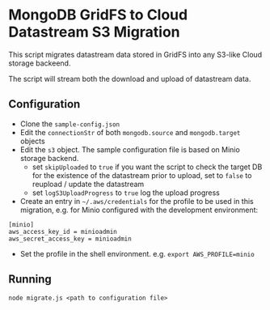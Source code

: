 # MongoDB GridFS to Cloud Datastream S3 Migration

This script migrates datastream data stored in GridFS into any S3-like Cloud storage backeend.

The script will stream both the download and upload of datastream data.

## Configuration

- Clone the `sample-config.json`
- Edit the `connectionStr` of both `mongodb.source` and `mongodb.target` objects
- Edit the `s3` object. The sample configuration file is based on Minio storage backend. 
  - set `skipUploaded` to `true` if you want the script to check the target DB for the existence of the datastream prior to upload, set to `false` to reupload / update the datastream
  - set `logS3UploadProgress` to `true` log the upload progress 
- Create an entry in `~/.aws/credentials` for the profile to be used in this migration, e.g. for Minio configured with the development environment:
```
[minio]
aws_access_key_id = minioadmin
aws_secret_access_key = minioadmin
```
- Set the profile in the shell environment. e.g. `export AWS_PROFILE=minio`

## Running

`node migrate.js <path to configuration file>`

